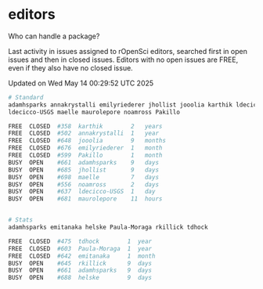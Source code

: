 # editors

Who can handle a package?

Last activity in issues assigned to rOpenSci editors, searched first in open
issues and then in closed issues. Editors with no open issues are FREE, even if
they also have no closed issue.


Updated on Wed May 14 00:29:52 UTC 2025

```bash
# Standard
adamhsparks annakrystalli emilyriederer jhollist jooolia karthik ldecicco
ldecicco-USGS maelle maurolepore noamross Pakillo

FREE  CLOSED  #358  karthik        2   years
FREE  CLOSED  #502  annakrystalli  1   year
FREE  CLOSED  #648  jooolia        9   months
FREE  CLOSED  #676  emilyriederer  1   month
FREE  CLOSED  #599  Pakillo        1   month
BUSY  OPEN    #661  adamhsparks    9   days
BUSY  OPEN    #685  jhollist       9   days
BUSY  OPEN    #698  maelle         7   days
BUSY  OPEN    #556  noamross       2   days
BUSY  OPEN    #637  ldecicco-USGS  1   day
BUSY  OPEN    #681  maurolepore    11  hours


# Stats
adamhsparks emitanaka helske Paula-Moraga rkillick tdhock

FREE  CLOSED  #475  tdhock        1  year
FREE  CLOSED  #603  Paula-Moraga  1  year
FREE  CLOSED  #642  emitanaka     1  month
BUSY  OPEN    #645  rkillick      9  days
BUSY  OPEN    #661  adamhsparks   9  days
BUSY  OPEN    #688  helske        9  days
```
